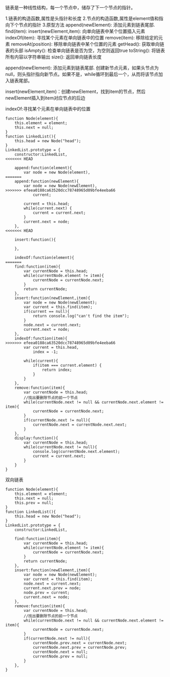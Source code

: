 链表是一种线性结构，每一个节点中，储存了下一个节点的指针。

1.链表的构造函数,属性是头指针和长度
2.节点的构造函数,属性是element值和指向下个节点的指针
3.原型方法
    append(newElement): 添加元素到链表尾部.
    find(item):
    insert(newElement,item): 向单向链表中某个位置插入元素
    indexOf(item): 寻找某个元素在单向链表中的位置
    remove(item): 移除给定的元素
    removeAt(position): 移除单向链表中某个位置的元素
    getHead(): 获取单向链表的头部
    isAmpty(): 检查单向链表是否为空，为空则返回true
    toString(): 将链表所有内容以字符串输出
    size(): 返回单向链表长度

append(newElement): 添加元素到链表尾部.
创建新节点元素，如果头节点为null，则头指针指向新节点。如果不是，while循环到最后一个，从而将该节点加入链表尾部。

insert(newElement,item)：创建newElement，找到item的节点，然后newElement插入到item对应节点的后边

indexOf:寻找某个元素在单向链表中的位置

```
function Node(element){
    this.element = element;
    this.next = null;
}
function LinkedList(){
    this.head = new Node("head");
}
LinkedList.prototype = {
    constructor:LinkedList,
<<<<<<< HEAD

    append:function(element){
        var node = new Node(element),
=======
    append:function(newElement){
        var node = new Node(newElement),
>>>>>>> efeea0188ca63520dcc78748965d09bfe4eeba66
            current;

        current = this.head;
        while(current.next) {
            current = current.next;
        }
        current.next = node;
    },
<<<<<<< HEAD

    insert:function(){

    },
    
    indexOf:function(element){
=======
    find:function(item){
        var currentNode = this.head;
        while(currentNode.element != item){
            currentNode = currentNode.next;
        }
        return currentNode;
    },
    insert:function(newElement,item){
        var node = new Node(newElement);
        var current = this.find(item);
        if(current == null){
            return console.log("can't find the item");
        }
        node.next = current.next;
        current.next = node;
    },
    indexOf:function(item){
>>>>>>> efeea0188ca63520dcc78748965d09bfe4eeba66
        var current = this.head,
            index = -1;

        while(current){
            if(item === current.element) {
                return index;
            }
        }
    },
    remove:function(item){
        var currentNode = this.head;
        //找出要删除节点的前一个节点
        while(currentNode.next != null && currentNode.next.element != item){
            currentNode = currentNode.next;
        }
        if(currentNode.next != null){
            currentNode.next = currentNode.next.next;
        }
    },
    display:function(){
        var currentNode = this.head;
        while(currentNode.next != null){
            console.log(currentNode.next.element);
            current = current.next;
        }
    }
}
```

双向链表
```
function Node(element){
    this.element = element;
    this.next = null;
    this.prev = null;
}
function LinkedList(){
    this.head = new Node("head");
}
LinkedList.prototype = {
    constructor:LinkedList,

    find:function(item){
        var currentNode = this.head;
        while(currentNode.element != item){
            currentNode = currentNode.next;
        }
        return currentNode;
    },
    insert:function(newElement,item){
        var node = new Node(newElement);
        var current = this.find(item);
        node.next = current.next;
        current.next.prev = node;
        node.prev = current;
        current.next = node;
    },
    remove:function(item){
        var currentNode = this.head;
        //找出要删除节点的前一个节点
        while(currentNode.next != null && currentNode.next.element != item){
            currentNode = currentNode.next;
        }
        if(currentNode.next != null){
            currentNode.prev.next = currentNode.next;
            currentNode.next.prev = currentNode.prev;
            currentNode.next = null;
            currentNode.prev = null;
        }
    },
}
```
